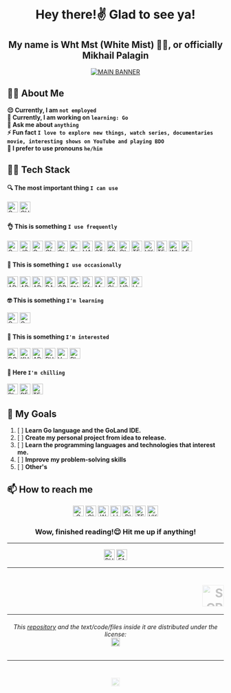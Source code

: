 <h1 align="center">Hey there!✌️ Glad to see ya!</h1>

<h2 align="center">My name is Wht Mst (White Mist) 😶‍🌫️, or officially Mikhail Palagin</h2>

<p align="center"><a href="#"><img src="https://cdn.discordapp.com/attachments/1079175071173705860/1083469755471626381/VK_Cover.png" alt="MAIN BANNER"></a></p>

## 👨‍💼 About Me
**😔 Currently, I am `not employed`**<br>
**🌱 Currently, I am working on `learning: Go`**<br>
**💬 Ask me about `anything`**<br>
**⚡ Fun fact `I love to explore new things, watch series, documentaries movie, interesting shows on YouTube and playing BDO`**<br>
**👨 I prefer to use pronouns `he/him`**<br>

## 👨‍💻 Tech Stack
#### 🔍 The most important thing `I can use`
<a href="https://www.google.com/"><img src="https://img.shields.io/static/v1?logo=GOOGLE&label=&labelColor=131313&logoColor=FFFFFF&logoWidth=20&message=GOOGLE&color=4285F4&style=flat-square" alt="GOOGLE" height="25"></a>
<a href="https://chat.openai.com/"><img src="https://img.shields.io/static/v1?logo=OPENAI&label=&labelColor=131313&logoColor=FFFFFF&logoWidth=20&message=CHATGPT&color=412991&style=flat-square" alt="CHATGPT" height="25"></a>

#### 👌 This is something `I use frequently`
<a href="https://go.dev/"><img src="https://img.shields.io/static/v1?logo=GO&label=&labelColor=131313&logoColor=FFFFFF&logoWidth=20&message=GO&color=00ADD8&style=flat-square" alt="GO" height="25"></a>
<a href="https://www.json.org/"><img src="https://img.shields.io/static/v1?logo=JSON&label=&labelColor=131313&logoColor=FFFFFF&logoWidth=20&message=JSON&color=313131&style=flat-square" alt="JSON" height="25"></a>
<a href="https://www.jetbrains.com/go/"><img src="https://img.shields.io/static/v1?logo=GOLAND&label=&labelColor=131313&logoColor=FFFFFF&logoWidth=20&message=GOLAND&color=313131&style=flat-square" alt="GOLAND" height="25"></a>
<a href="https://git-scm.com/"><img src="https://img.shields.io/static/v1?logo=GIT&label=&labelColor=131313&logoColor=FFFFFF&logoWidth=20&message=GIT&color=313131&style=flat-square" alt="GIT" height="25"></a>
<a href="https://github.com/whtmst"><img src="https://img.shields.io/static/v1?logo=GITHUB&label=&labelColor=131313&logoColor=FFFFFF&logoWidth=20&message=GITHUB&color=313131&style=flat-square" alt="GITHUB" height="25"></a>
<a href="https://www.google.com/intl/en_us/chrome/"><img src="https://img.shields.io/static/v1?logo=GOOGLE-CHROME&label=&labelColor=131313&logoColor=FFFFFF&logoWidth=20&message=CHROME&color=4285F4&style=flat-square" alt="GOOGLE CHROME" height="25"></a>
<a href="https://habr.com/ru/users/whtmst/"><img src="https://img.shields.io/static/v1?logo=HABR&label=&labelColor=131313&logoColor=FFFFFF&logoWidth=20&message=HABR&color=65A3BE&style=flat-square" alt="HABR" height="25"></a>
<a href="https://stackoverflow.com/users/18205751/wht-mst"><img src="https://img.shields.io/static/v1?logo=STACK-OVERFLOW&label=&labelColor=131313&logoColor=FFFFFF&logoWidth=20&message=STACK OVERFLOW&color=F58025&style=flat-square" alt="STACK OVERFLOW" height="25"></a>
<a href="https://open.spotify.com/artist/23j0hFXACCWZWRn1bCWydj"><img src="https://img.shields.io/static/v1?logo=SPOTIFY&label=&labelColor=131313&logoColor=FFFFFF&logoWidth=20&message=SPOTIFY&color=1DB954&style=flat-square" alt="SPOTIFY" height="25"></a>
<a href="https://discord.gg/23Nv2BbHFV"><img src="https://img.shields.io/static/v1?logo=DISCORD&label=&labelColor=131313&logoColor=FFFFFF&logoWidth=20&message=DISCORD&color=5865F2&style=flat-square" alt="DISCORD" height="25"></a>
<a href="https://t.me/wht_mst"><img src="https://img.shields.io/static/v1?logo=TELEGRAM&label=&labelColor=131313&logoColor=FFFFFF&logoWidth=20&message=TELEGRAM&color=26A5E4&style=flat-square" alt="TELEGRAM" height="25"></a>
<a href="https://vk.com/whtmst"><img src="https://img.shields.io/static/v1?logo=VK&label=&labelColor=131313&logoColor=FFFFFF&logoWidth=20&message=VK&color=0077FF&style=flat-square" alt="VK" height="25"></a>
<a href="https://learn.microsoft.com/en-us/powershell/"><img src="https://img.shields.io/static/v1?logo=WINDOWS-TERMINAL&label=&labelColor=131313&logoColor=FFFFFF&logoWidth=20&message=TERMINAL&color=313131&style=flat-square" alt="TERMINAL" height="25"></a>
<a href="https://www.microsoft.com/en-us/windows/get-windows-11"><img src="https://img.shields.io/static/v1?logo=WINDOWS-11&label=&labelColor=131313&logoColor=FFFFFF&logoWidth=20&message=WINDOWS&color=0078D4&style=flat-square" alt="WINDOWS 11" height="25"></a>
<a href="https://www.lenovo.com/us/en/legion/"><img src="https://img.shields.io/static/v1?logo=LENOVO&label=&labelColor=131313&logoColor=FFFFFF&logoWidth=20&message=LENOVO LEGION&color=E2231A&style=flat-square" alt="LENOVO LEGION" height="25"></a>

#### 🤏 This is something `I use occasionally`
<a href="https://www.adobe.com/products/photoshop.html"><img src="https://img.shields.io/static/v1?logo=ADOBE-PHOTOSHOP&label=&labelColor=131313&logoColor=FFFFFF&logoWidth=20&message=PHOTOSHOP&color=31A8FF&style=flat-square" alt="ADOBE PHOTOSHOP" height="25"></a>
<a href="https://www.adobe.com/products/illustrator.html"><img src="https://img.shields.io/static/v1?logo=ADOBE-ILLUSTRATOR&label=&labelColor=131313&logoColor=FFFFFF&logoWidth=20&message=ILLUSTRATOR&color=FF9A00&style=flat-square" alt="ADOBE ILLUSTRATOR" height="25"></a>
<a href="https://www.adobe.com/products/aftereffects.html"><img src="https://img.shields.io/static/v1?logo=ADOBE-AFTER-EFFECTS&label=&labelColor=131313&logoColor=FFFFFF&logoWidth=20&message=AFTER EFFECTS&color=9999FF&style=flat-square" alt="ADOBE AFTER EFFECTS" height="25"></a>
<a href="https://www.blackmagicdesign.com/products/davinciresolve"><img src="https://img.shields.io/static/v1?logo=DAVINCI-RESOLVE&label=&labelColor=131313&logoColor=FFFFFF&logoWidth=20&message=DAVINCI RESOLVE&color=E38500&style=flat-square" alt="DAVINCI RESOLVE" height="25"></a>
<a href="https://obsproject.com/"><img src="https://img.shields.io/static/v1?logo=OBS-STUDIO&label=&labelColor=131313&logoColor=FFFFFF&logoWidth=20&message=OBS STUDIO&color=313131&style=flat-square" alt="OBS STUDIO" height="25"></a>
<a href="https://en.wikipedia.org/wiki/Environment_variable"><img src="https://img.shields.io/static/v1?logo=.ENV&label=&labelColor=131313&logoColor=FFFFFF&logoWidth=20&message=.ENV&color=313131&style=flat-square" alt=".ENV" height="25"></a>
<a href="https://yaml.org/"><img src="https://img.shields.io/static/v1?logo=YAML&label=&labelColor=131313&logoColor=FFFFFF&logoWidth=20&message=YAML&color=313131&style=flat-square" alt="YAML" height="25"></a>
<a href="https://www.markdownguide.org/basic-syntax/"><img src="https://img.shields.io/static/v1?logo=MARKDOWN&label=&labelColor=131313&logoColor=FFFFFF&logoWidth=20&message=MARKDOWN&color=313131&style=flat-square" alt="MARKDOWN" height="25"></a>
<a href="https://gitlab.com/whtmst"><img src="https://img.shields.io/static/v1?logo=GITLAB&label=&labelColor=131313&logoColor=FFFFFF&logoWidth=20&message=GITLAB&color=FC6D26&style=flat-square" alt="GITLAB" height="25"></a>
<a href="https://code.visualstudio.com/"><img src="https://img.shields.io/static/v1?logo=VISUAL-STUDIO-CODE&label=&labelColor=131313&logoColor=FFFFFF&logoWidth=20&message=VS CODE&color=007ACC&style=flat-square" alt="VS CODE" height="25"></a>
<a href="https://distrowatch.com/dwres.php?resource=major"><img src="https://img.shields.io/static/v1?logo=LINUX&label=&labelColor=131313&logoColor=FFFFFF&logoWidth=20&message=LINUX&color=FCC624&style=flat-square" alt="LINUX" height="25"></a>

#### 🤓 This is something `I'm learning`
<a href="https://go.dev/"><img src="https://img.shields.io/static/v1?logo=GO&label=&labelColor=131313&logoColor=FFFFFF&logoWidth=20&message=GO&color=00ADD8&style=flat-square" alt="GO" height="25"></a>
<a href="https://www.jetbrains.com/go/"><img src="https://img.shields.io/static/v1?logo=GOLAND&label=&labelColor=131313&logoColor=FFFFFF&logoWidth=20&message=GOLAND&color=313131&style=flat-square" alt="GOLAND" height="25"></a>

#### 🤔 This is something `I'm interested`
<a href="https://www.docker.com/"><img src="https://img.shields.io/static/v1?logo=DOCKER&label=&labelColor=131313&logoColor=FFFFFF&logoWidth=20&message=DOCKER&color=2496ED&style=flat-square" alt="DOCKER" height="25"></a>
<a href="https://kubernetes.io/"><img src="https://img.shields.io/static/v1?logo=KUBERNETES&label=&labelColor=131313&logoColor=FFFFFF&logoWidth=20&message=KUBERNETES&color=326CE5&style=flat-square" alt="KUBERNETES" height="25"></a>
<a href="https://kafka.apache.org/"><img src="https://img.shields.io/static/v1?logo=APACHE-KAFKA&label=&labelColor=131313&logoColor=FFFFFF&logoWidth=20&message=APACHE KAFKA&color=313131&style=flat-square" alt="APACHE KAFKA" height="25"></a>
<a href="https://www.rust-lang.org/"><img src="https://img.shields.io/static/v1?logo=RUST&label=&labelColor=131313&logoColor=FFFFFF&logoWidth=20&message=RUST&color=313131&style=flat-square" alt="RUST" height="25"></a>
<a href="https://vlang.io/"><img src="https://img.shields.io/static/v1?logo=V&label=&labelColor=131313&logoColor=FFFFFF&logoWidth=20&message=V LANG&color=5D87BF&style=flat-square" alt="V LANG" height="25"></a>
<a href="https://www.blender.org/"><img src="https://img.shields.io/static/v1?logo=BLENDER&label=&labelColor=131313&logoColor=FFFFFF&logoWidth=20&message=BLENDER&color=F5792A&style=flat-square" alt="BLENDER" height="25"></a>

#### 🤫 Here `I'm chilling`
<a href="https://band.link/whtmst"><img src="https://img.shields.io/static/v1?logo=BITWIG&label=&labelColor=131313&logoColor=FFFFFF&logoWidth=20&message=BITWIG STUDIO&color=FF5A00&style=flat-square" alt="BITWIG STUDIO" height="25"></a>
<a href="https://www.ru.playblackdesert.com/"><img src="https://img.shields.io/static/v1?logo=PEARL-ABYSS&label=&labelColor=131313&logoColor=FFFFFF&logoWidth=20&message=BLACK DESERT&color=A48350&style=flat-square" alt="PEARL ABYSS" height="25"></a>
<a href="https://www.teamspeak.com/"><img src="https://img.shields.io/static/v1?logo=TEAMSPEAK&label=&labelColor=131313&logoColor=FFFFFF&logoWidth=20&message=TEAMSPEAK&color=2580C3&style=flat-square" alt="TEAMSPEAK" height="25"></a>

## 🎯 My Goals
1. [ ] **Learn Go language and the GoLand IDE.**
2. [ ] **Create my personal project from idea to release.**
3. [ ] **Learn the programming languages and technologies that interest me.**
4. [ ] **Improve my problem-solving skills**
5. [ ] **Other's**

## 📫 How to reach me
<p align="center">
    <a href="mailto:wht.mst.official@gmail.com"><img src="https://img.shields.io/static/v1?logo=GMAIL&label=&labelColor=131313&logoColor=FFFFFF&logoWidth=20&message=GMAIL&color=EA4335&style=flat-square" alt="GMAIL" height="25"></a>
    <a href="https://github.com/whtmst"><img src="https://img.shields.io/static/v1?logo=GITHUB&label=&labelColor=131313&logoColor=FFFFFF&logoWidth=20&message=GITHUB&color=313131&style=flat-square" alt="GITHUB" height="25"></a>
    <a href="https://wakatime.com/@whtmst"><img src="https://img.shields.io/static/v1?logo=WAKATIME&label=&labelColor=131313&logoColor=FFFFFF&logoWidth=20&message=WAKATIME&color=29333A&style=flat-square" alt="WAKATIME" height="25"></a>
    <a href="https://www.linkedin.com/in/whtmst/"><img src="https://img.shields.io/static/v1?logo=LINKEDIN&label=&labelColor=131313&logoColor=FFFFFF&logoWidth=20&message=LINKEDIN&color=0A66C2&style=flat-square" alt="LINKEDIN" height="25"></a>
    <a href="https://discord.gg/23Nv2BbHFV"><img src="https://img.shields.io/static/v1?logo=DISCORD&label=&labelColor=131313&logoColor=FFFFFF&logoWidth=20&message=DISCORD&color=5865F2&style=flat-square" alt="DISCORD" height="25"></a>
    <a href="https://t.me/wht_mst"><img src="https://img.shields.io/static/v1?logo=TELEGRAM&label=&labelColor=131313&logoColor=FFFFFF&logoWidth=20&message=TELEGRAM&color=26A5E4&style=flat-square" alt="TELEGRAM" height="25"></a>
    <a href="https://vk.com/whtmst"><img src="https://img.shields.io/static/v1?logo=VK&label=&labelColor=131313&logoColor=FFFFFF&logoWidth=20&message=VK&color=0077FF&style=flat-square" alt="VK" height="25"></a>
</p>

<h3 align="center">Wow, finished reading!😌 Hit me up if anything!</h3>

---
<p align="center">
    <a href="https://www.buymeacoffee.com/whtmst"><img src="https://img.shields.io/static/v1?logo=BUY-ME-A-COFFEE&label=&labelColor=131313&logoColor=FFFFFF&logoWidth=20&message=BUY ME A COFFEE&color=FFDD00&style=flat-square" alt="BUY ME A COFFEE" height="25"></a>
    <a href="https://fantalks.io/r/whtmst"><img src="https://img.shields.io/static/v1?logo=COFFEESCRIPT&label=&labelColor=131313&logoColor=FFFFFF&logoWidth=20&message=FANTALKS&color=6C71D3&style=flat-square" alt="FANTALKS" height="25"></a>
</p>

---
<!--START_SECTION:whtmst_waka_info-->
<!--END_SECTION:whtmst_waka_info-->

[//]: # (<details><summary><h5 align="center">🔽 A little bit of different info 🔽</h5></summary><center>)
[//]: # (</center></details>)

<!--SCROLL UP BUTTON-->
[//]: # (<h1 align="right"><a href="#" style="font-size: 65px; opacity: 0.25; text-decoration: none">⬆️</a></h1>)
<h1 align="right"><a href="#"><img src="https://cdn.discordapp.com/attachments/1079175071173705860/1084037935789256744/up-arrow_win11.png" alt="SCROLL UP" style="opacity: 0.25; text-decoration: none" height="50"></a></h1>
<!--SCROLL UP BUTTON-->

---
<h6 align="center">This <a href="https://github.com/whtmst/whtmst">repository</a> and the text/code/files inside it are distributed under the license:<br><a href="#"><img src="https://img.shields.io/static/v1?logo=&label=LICENSE&labelColor=131313&logoColor=FFFFFF&logoWidth=0&message=MIT&color=97CA00&style=flat-square" alt="MIT LICENSE" height="20"></a></h6>

---
<h1 align="center"><a href="#"><img src="https://komarev.com/ghpvc/?username=whtmst&label=PROFILE+VIEWS&style=flat-square&color=4FC3F7" alt="PROFILE VIEWS" style="opacity: 0.25; text-decoration: none" height="20"></a></h1>



